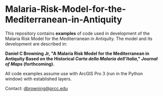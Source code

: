 # Malaria-Risk-Model-for-the-Mediterranean-in-Antiquity
This repository contains **examples** of code used in development of the Malaria Risk Model for the Mediterranean in Antiquity. The model and its development are described in:

**Daniel C Browning Jr, "A Malaria Risk Model for the Mediterranean in Antiquity Based on the Historical *Carta della Malaria dell’Italia*," *Journal of Maps* (forthcoming).** 

All code examples assume use with ArcGIS Pro 3 (run in the Python window) with established layers. 

Contact: dbrowning@prcc.edu
